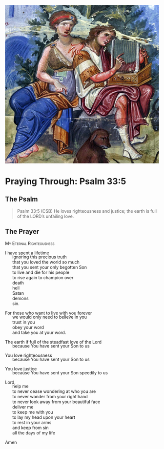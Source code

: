 <img class="intro-right" src="art-paris-psalter.jpg">

<style>
  li {list-style-type: none;}
  p + ul {
    margin-top: -18px;
}
</style>

# Praying Through: Psalm 33:5

## The Psalm

>Psalm 33:5 (CSB)   He loves righteousness and justice; the earth is full of the LORD’s unfailing love.

## The Prayer

<div style="font-variant: small-caps;">
My Eternal Righteousness
</div>

I have spent a lifetime
* ignoring this precious truth
* that you loved the world so much
* that you sent your only begotten Son
* to live and die for his people
* to rise again to champion over
* death
* hell
* Satan
* demons
* sin.

For those who want to live with you forever
* we would only need to believe in you
* trust in you
* obey your word
* and take you at your word.

The earth if full of the steadfast love of the Lord
* because You have sent your Son to us

You love righteousness
* because You have sent your Son to us

You love justice
* because You have sent your Son speedily to us

Lord,
* help me
* to never cease wondering at who you are
* to never wander from your right hand
* to never look away from your beautiful face
* deliver me
* to keep me with you
* to lay my head upon your heart
* to rest in your arms
* and keep from sin
* all the days of my life

Amen

